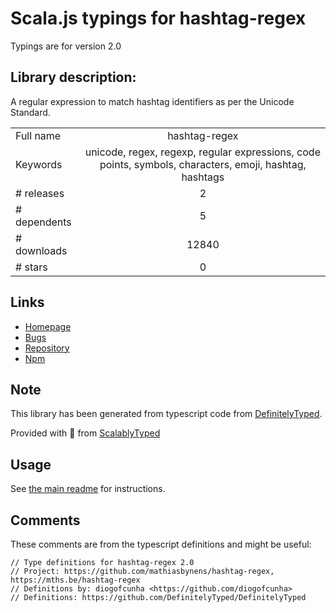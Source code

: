 
# Scala.js typings for hashtag-regex

Typings are for version 2.0

## Library description:
A regular expression to match hashtag identifiers as per the Unicode Standard.

|                    |                 |
| ------------------ | :-------------: |
| Full name          | hashtag-regex |
| Keywords           | unicode, regex, regexp, regular expressions, code points, symbols, characters, emoji, hashtag, hashtags |
| # releases         | 2 |
| # dependents       | 5 |
| # downloads        | 12840 |
| # stars            | 0 |

## Links
- [Homepage](https://github.com/mathiasbynens/hashtag-regex#readme)
- [Bugs](https://github.com/mathiasbynens/hashtag-regex/issues)
- [Repository](https://github.com/mathiasbynens/hashtag-regex)
- [Npm](https://www.npmjs.com/package/hashtag-regex)
    


## Note
This library has been generated from typescript code from [DefinitelyTyped](https://definitelytyped.org).

Provided with :purple_heart: from [ScalablyTyped](https://github.com/oyvindberg/ScalablyTyped)

## Usage
See [the main readme](../../readme.md) for instructions.

## Comments

These comments are from the typescript definitions and might be useful:
```
// Type definitions for hashtag-regex 2.0
// Project: https://github.com/mathiasbynens/hashtag-regex, https://mths.be/hashtag-regex
// Definitions by: diogofcunha <https://github.com/diogofcunha>
// Definitions: https://github.com/DefinitelyTyped/DefinitelyTyped

```


